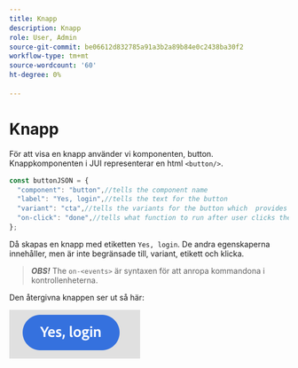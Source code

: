 ```yaml
---
title: Knapp
description: Knapp
role: User, Admin
source-git-commit: be06612d832785a91a3b2a89b84e0c2438ba30f2
workflow-type: tm+mt
source-wordcount: '60'
ht-degree: 0%

---
```



# Knapp

För att visa en knapp använder vi komponenten, button.
Knappkomponenten i JUI representerar en html `<button/>`.

```js title="buttonJSON.js"
const buttonJSON = {
  "component": "button",//tells the component name
  "label": "Yes, login",//tells the text for the button
  "variant": "cta",//tells the variants for the button which  provides default styles
  "on-click": "done",//tells what function to run after user clicks the button
};
```

Då skapas en knapp med etiketten `Yes, login`. De andra egenskaperna innehåller, men är inte begränsade till, variant, etikett och klicka.
> **_OBS!_**  The `on-<events>` är syntaxen för att anropa kommandona i kontrollenheterna.

Den återgivna knappen ser ut så här:

![knapp](imgs/yes_login_button.png "Knapp")
